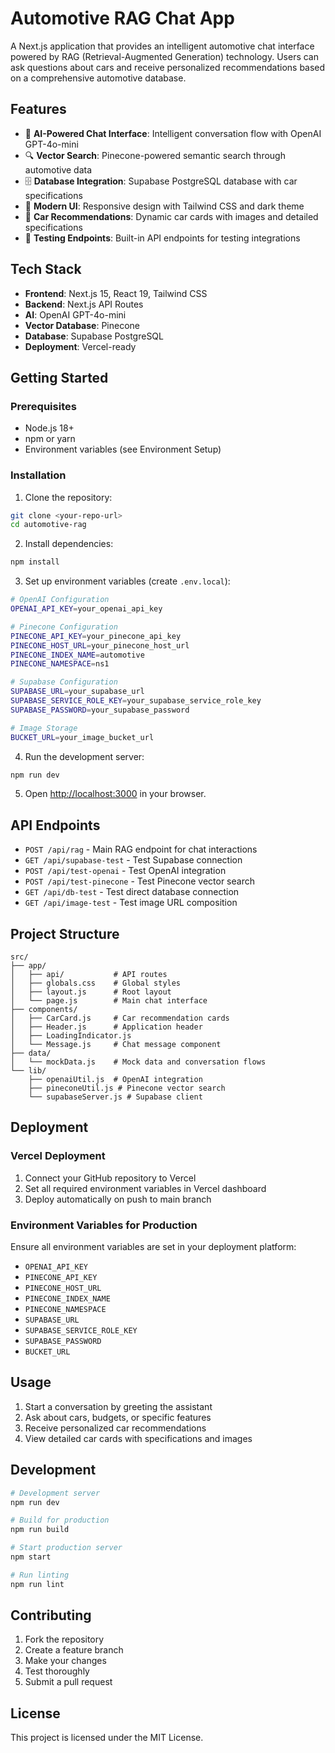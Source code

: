 # Automotive RAG Chat App

A Next.js application that provides an intelligent automotive chat interface powered by RAG (Retrieval-Augmented Generation) technology. Users can ask questions about cars and receive personalized recommendations based on a comprehensive automotive database.

## Features

- 🤖 **AI-Powered Chat Interface**: Intelligent conversation flow with OpenAI GPT-4o-mini
- 🔍 **Vector Search**: Pinecone-powered semantic search through automotive data
- 🗄️ **Database Integration**: Supabase PostgreSQL database with car specifications
- 🎨 **Modern UI**: Responsive design with Tailwind CSS and dark theme
- 🚗 **Car Recommendations**: Dynamic car cards with images and detailed specifications
- 🔧 **Testing Endpoints**: Built-in API endpoints for testing integrations

## Tech Stack

- **Frontend**: Next.js 15, React 19, Tailwind CSS
- **Backend**: Next.js API Routes
- **AI**: OpenAI GPT-4o-mini
- **Vector Database**: Pinecone
- **Database**: Supabase PostgreSQL
- **Deployment**: Vercel-ready

## Getting Started

### Prerequisites

- Node.js 18+ 
- npm or yarn
- Environment variables (see Environment Setup)

### Installation

1. Clone the repository:
```bash
git clone <your-repo-url>
cd automotive-rag
```

2. Install dependencies:
```bash
npm install
```

3. Set up environment variables (create `.env.local`):
```bash
# OpenAI Configuration
OPENAI_API_KEY=your_openai_api_key

# Pinecone Configuration
PINECONE_API_KEY=your_pinecone_api_key
PINECONE_HOST_URL=your_pinecone_host_url
PINECONE_INDEX_NAME=automotive
PINECONE_NAMESPACE=ns1

# Supabase Configuration
SUPABASE_URL=your_supabase_url
SUPABASE_SERVICE_ROLE_KEY=your_supabase_service_role_key
SUPABASE_PASSWORD=your_supabase_password

# Image Storage
BUCKET_URL=your_image_bucket_url
```

4. Run the development server:
```bash
npm run dev
```

5. Open [http://localhost:3000](http://localhost:3000) in your browser.

## API Endpoints

- `POST /api/rag` - Main RAG endpoint for chat interactions
- `GET /api/supabase-test` - Test Supabase connection
- `POST /api/test-openai` - Test OpenAI integration
- `POST /api/test-pinecone` - Test Pinecone vector search
- `GET /api/db-test` - Test direct database connection
- `GET /api/image-test` - Test image URL composition

## Project Structure

```
src/
├── app/
│   ├── api/           # API routes
│   ├── globals.css    # Global styles
│   ├── layout.js      # Root layout
│   └── page.js        # Main chat interface
├── components/
│   ├── CarCard.js     # Car recommendation cards
│   ├── Header.js      # Application header
│   ├── LoadingIndicator.js
│   └── Message.js     # Chat message component
├── data/
│   └── mockData.js    # Mock data and conversation flows
└── lib/
    ├── openaiUtil.js  # OpenAI integration
    ├── pineconeUtil.js # Pinecone vector search
    └── supabaseServer.js # Supabase client
```

## Deployment

### Vercel Deployment

1. Connect your GitHub repository to Vercel
2. Set all required environment variables in Vercel dashboard
3. Deploy automatically on push to main branch

### Environment Variables for Production

Ensure all environment variables are set in your deployment platform:
- `OPENAI_API_KEY`
- `PINECONE_API_KEY`
- `PINECONE_HOST_URL`
- `PINECONE_INDEX_NAME`
- `PINECONE_NAMESPACE`
- `SUPABASE_URL`
- `SUPABASE_SERVICE_ROLE_KEY`
- `SUPABASE_PASSWORD`
- `BUCKET_URL`

## Usage

1. Start a conversation by greeting the assistant
2. Ask about cars, budgets, or specific features
3. Receive personalized car recommendations
4. View detailed car cards with specifications and images

## Development

```bash
# Development server
npm run dev

# Build for production
npm run build

# Start production server
npm start

# Run linting
npm run lint
```

## Contributing

1. Fork the repository
2. Create a feature branch
3. Make your changes
4. Test thoroughly
5. Submit a pull request

## License

This project is licensed under the MIT License.